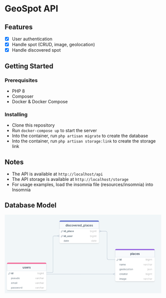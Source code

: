 # GeoSpot API

## Features

- [x] User authentication
- [x] Handle spot (CRUD, image, geolocation)
- [x] Handle discovered spot

## Getting Started

### Prerequisites

- PHP 8
- Composer
- Docker & Docker Compose

### Installing

- Clone this repository
- Run `docker-compose up` to start the server
- Into the container, run `php artisan migrate` to create the database
- Into the container, run `php artisan storage:link` to create the storage link

## Notes

- The API is available at `http://localhost/api`
- The API storage is available at `http://localhost/storage`
- For usage examples, load the insomnia file (resources/insomnia) into Insomnia

## Database Model

![img.png](DB_Model.png)
